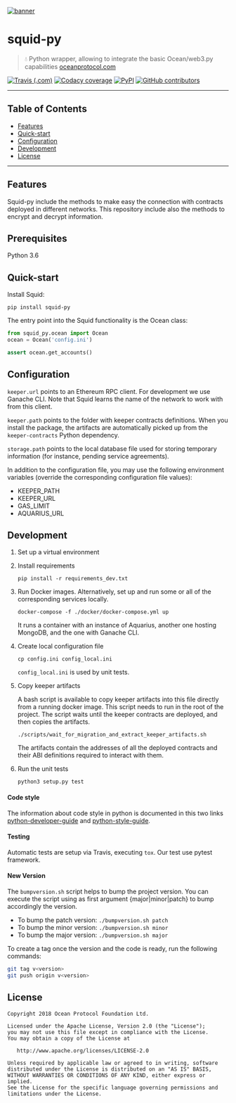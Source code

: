 [![banner](https://raw.githubusercontent.com/oceanprotocol/art/master/github/repo-banner%402x.png)](https://oceanprotocol.com)

# squid-py

> 💧 Python wrapper, allowing to integrate the basic Ocean/web3.py capabilities
> [oceanprotocol.com](https://oceanprotocol.com)

[![Travis (.com)](https://img.shields.io/travis/com/oceanprotocol/squid-py.svg)](https://travis-ci.com/oceanprotocol/squid-py)
[![Codacy coverage](https://img.shields.io/codacy/coverage/7084fbf528934327904a49d458bc46d1.svg)](https://app.codacy.com/project/ocean-protocol/squid-py/dashboard)
[![PyPI](https://img.shields.io/pypi/v/squid-py.svg)](https://pypi.org/project/squid-py/)
[![GitHub contributors](https://img.shields.io/github/contributors/oceanprotocol/squid-py.svg)](https://github.com/oceanprotocol/squid-py/graphs/contributors)

---

## Table of Contents

  - [Features](#features)
  - [Quick-start](#quick-start)
  - [Configuration](#configuration)
  - [Development](#development)
  - [License](#license)

---

## Features

Squid-py include the methods to make easy the connection with contracts deployed in different networks.
This repository include also the methods to encrypt and decrypt information.

## Prerequisites

Python 3.6

## Quick-start

Install Squid:

```
pip install squid-py
```

The entry point into the Squid functionality is the Ocean class:

```python
from squid_py.ocean import Ocean
ocean = Ocean('config.ini')

assert ocean.get_accounts()
```

## Configuration

`keeper.url` points to an Ethereum RPC client. For development we use Ganache CLI. Note that Squid learns the name
of the network to work with from this client.

`keeper.path` points to the folder with keeper contracts definitions. When you install the package, the artifacts are
automatically picked up from the `keeper-contracts` Python dependency.

`storage.path` points to the local database file used for storing temporary information (for instance, pending service agreements).

In addition to the configuration file, you may use the following environment variables (override the corresponding configuration file values):

- KEEPER_PATH
- KEEPER_URL
- GAS_LIMIT
- AQUARIUS_URL

## Development

1. Set up a virtual environment

1. Install requirements

    ```
    pip install -r requirements_dev.txt
    ```

1. Run Docker images. Alternatively, set up and run some or all of the corresponding services locally.

    ```
    docker-compose -f ./docker/docker-compose.yml up
    ```

    It runs a container with an instance of Aquarius, another one hosting MongoDB, and the one with Ganache CLI.

1. Create local configuration file

    ```
    cp config.ini config_local.ini
    ```

   `config_local.ini` is used by unit tests.

1. Copy keeper artifacts
    
    A bash script is available to copy keeper artifacts into this file directly from a running docker image. This script needs to run in the root of the project.
    The script waits until the keeper contracts are deployed, and then copies the artifacts.

    ```
    ./scripts/wait_for_migration_and_extract_keeper_artifacts.sh
    ```

    The artifacts contain the addresses of all the deployed contracts and their ABI definitions required to interact with them.

1. Run the unit tests

    ```
    python3 setup.py test
    ```

#### Code style

The information about code style in python is documented in this two links [python-developer-guide](https://github.com/oceanprotocol/dev-ocean/blob/master/doc/development/python-developer-guide.md)
and [python-style-guide](https://github.com/oceanprotocol/dev-ocean/blob/master/doc/development/python-style-guide.md).
    
#### Testing

Automatic tests are setup via Travis, executing `tox`.
Our test use pytest framework.

#### New Version

The `bumpversion.sh` script helps to bump the project version. You can execute the script using as first argument {major|minor|patch} to bump accordingly the version.
- To bump the patch version: `./bumpversion.sh patch`
- To bump the minor version: `./bumpversion.sh minor`
- To bump the major version: `./bumpversion.sh major`

To create a tag once the version and the code is ready, run the following commands:
```bash
git tag v<version>
git push origin v<version>
```

## License

```
Copyright 2018 Ocean Protocol Foundation Ltd.

Licensed under the Apache License, Version 2.0 (the "License");
you may not use this file except in compliance with the License.
You may obtain a copy of the License at

   http://www.apache.org/licenses/LICENSE-2.0

Unless required by applicable law or agreed to in writing, software
distributed under the License is distributed on an "AS IS" BASIS,
WITHOUT WARRANTIES OR CONDITIONS OF ANY KIND, either express or implied.
See the License for the specific language governing permissions and
limitations under the License.
